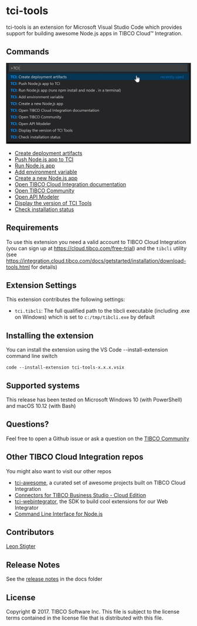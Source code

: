# tci-tools
tci-tools is an extension for Microsoft Visual Studio Code which provides support for building awesome Node.js apps in TIBCO Cloud&trade; Integration. 

## Commands
![Image](images/commandlist.jpg)

* [Create deployment artifacts](docs/commands.md#create-deployment-artifacts)
* [Push Node.js app to TCI](docs/commands.md#push-nodejs-app-to-tci)
* [Run Node.js app](docs/commands.md#run-nodejs-app)
* [Add environment variable](docs/commands.md#add-environment-variable)
* [Create a new Node.js app](docs/commands.md#create-a-new-nodejs-app)
* [Open TIBCO Cloud Integration documentation](docs/commands.md#open-tibco-cloud-integration-documentation)
* [Open TIBCO Community](docs/commands.md#open-tibco-community)
* [Open API Modeler](docs/commands.md#open-api-modeler)
* [Display the version of TCI Tools](docs/commands.md#display-version)
* [Check installation status](docs/commands.md#check-installation-status)

## Requirements
To use this extension you need a valid account to TIBCO Cloud Integration (you can sign up at https://cloud.tibco.com/free-trial) and the `tibcli` utility (see https://integration.cloud.tibco.com/docs/getstarted/installation/download-tools.html for details)

## Extension Settings
This extension contributes the following settings:
* `tci.tibcli`: The full qualified path to the tibcli executable (including .exe on Windows) which is set to `c:/tmp/tibcli.exe` by default

## Installing the extension
You can install the extension using the VS Code --install-extension command line switch
```
code --install-extension tci-tools-x.x.x.vsix
```

## Supported systems
This release has been tested on Microsoft Windows 10 (with PowerShell) and macOS 10.12 (with Bash)

## Questions?
Feel free to open a Github issue or ask a question on the [TIBCO Community](https://community.tibco.com)

## Other TIBCO Cloud Integration repos
You might also want to visit our other repos
* [tci-awesome](https://github.com/TIBCOSoftware/tci-awesome), a curated set of awesome projects built on TIBCO Cloud Integration
* [Connectors for TIBCO Business Studio - Cloud Edition](https://github.com/TIBCOSoftware/tci-studio-samples)
* [tci-webintegrator](https://github.com/TIBCOSoftware/tci-webintegrator), the SDK to build cool extensions for our Web Integrator
* [Command Line Interface for Node.js](https://github.com/TIBCOSoftware/tibcli-node)

## Contributors
[Leon Stigter](https://github.com/retgits)

## Release Notes
See the [release notes](docs/release-notes.md) in the docs folder


## License
Copyright © 2017. TIBCO Software Inc.
This file is subject to the license terms contained
in the license file that is distributed with this file.